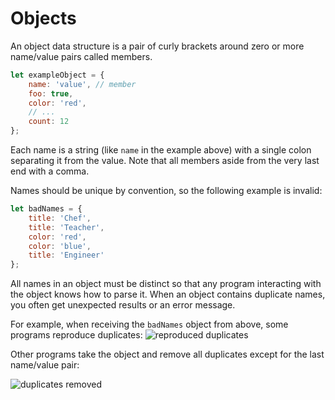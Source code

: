 # Objects

An object data structure is a pair of curly brackets around zero or more name/value pairs called members.

```js
let exampleObject = {
    name: 'value', // member
    foo: true,
    color: 'red',
    // ...
    count: 12
};
```

 
Each name is a string (like `name` in the example above) with a single colon separating it from the value. Note that all members aside from the very last end with a comma.
 
Names should be unique by convention, so the following example is invalid:

```js
let badNames = {
    title: 'Chef',
    title: 'Teacher',
    color: 'red',
    color: 'blue',
    title: 'Engineer'
};
```
 
All names in an object must be distinct so that any program interacting with the object knows how to parse it. When an object contains duplicate names, you often get unexpected results or an error message.

 
For example, when receiving the `badNames` object from above, some programs reproduce duplicates:
![reproduced duplicates](https://github.com/ellisken/writing/blob/master/staysTheSame.jpg)


 
Other programs take the object and remove all duplicates except for the last name/value pair:

![duplicates removed](https://github.com/ellisken/writing/blob/master/JSFiddle.png)


